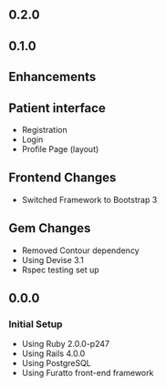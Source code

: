 ## 0.2.0


## 0.1.0

## Enhancements

## Patient interface
- Registration
- Login
- Profile Page (layout)

## Frontend Changes
- Switched Framework to Bootstrap 3

## Gem Changes
- Removed Contour dependency
- Using Devise 3.1
- Rspec testing set up

## 0.0.0

### Initial Setup
- Using Ruby 2.0.0-p247
- Using Rails 4.0.0
- Using PostgreSQL
- Using Furatto front-end framework
